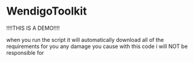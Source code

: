 # WendigoToolkit
!!!!THIS IS A DEMO!!!!

when you run the script it will automatically download all of the requirements for you
any damage you cause with this code i will NOT be responsible for
